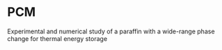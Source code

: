 # PCM
Experimental and numerical study of a paraffin with a wide-range phase change for thermal energy storage
